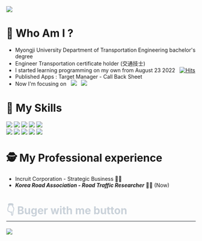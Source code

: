<img src="https://capsule-render.vercel.app/api?type=Rect&color=auto&height=100&section=header&text=🍔imonkfcwifi🍔&fontSize=90" />


# 🍔  Who Am I ?

- Myongji University Department of Transportation Engineering bachelor's degree
- Engineer Transportation certificate holder (交通技士) 
- I started learning programming on my own from August 23 2022 &nbsp; [![Hits](https://hits.seeyoufarm.com/api/count/incr/badge.svg?url=https%3A%2F%2Fgithub.com%2Fgjbae1212%2Fimonkfcwifi&count_bg=%23000000&title_bg=%23555555&icon=visualstudiocode.svg&icon_color=%23FFFFFF&title=imonkfcwifi&edge_flat=true)](https://hits.seeyoufarm.com) 
- Published Apps : Target Manager - Call Back Sheet
- Now I'm focusing on  &nbsp;  <img src="https://img.shields.io/badge/flutter-02569B?style=for-the-badge&logo=flutter&logoColor=white"> &nbsp;  <img src="https://img.shields.io/badge/python-02569B?style=for-the-badge&logo=python&logoColor=white">

# 🤹 My Skills

<div align=left>

<img src="https://img.shields.io/badge/html5-E34F26?style=for-the-badge&logo=html5&logoColor=white"> 
<img src="https://img.shields.io/badge/css-1572B6?style=for-the-badge&logo=css3&logoColor=white"> 
<img src="https://img.shields.io/badge/javascript-F7DF1E?style=for-the-badge&logo=javascript&logoColor=white"> 
<img src="https://img.shields.io/badge/node.js-339933?style=for-the-badge&logo=Node.js&logoColor=white">
<img src="https://img.shields.io/badge/dart-0175C2?style=for-the-badge&logo=dart&logoColor=white"> <br/>
<img src="https://img.shields.io/badge/flutter-02569B?style=for-the-badge&logo=flutter&logoColor=white"> 
<img src="https://img.shields.io/badge/python-3776AB?style=for-the-badge&logo=python&logoColor=white">
<img src="https://img.shields.io/badge/qgis-589632?style=for-the-badge&logo=qgis&logoColor=white">
<img src="https://img.shields.io/badge/autocad-E51050?style=for-the-badge&logo=autocad&logoColor=white">
<img src="https://img.shields.io/badge/mysql-4479A1?style=for-the-badge&logo=mysql&logoColor=white">


</div>

# 🕵️ My Professional experience
- Incruit Corporation - Strategic Business 🧑‍💼
- ***Korea Road Association - Road Traffic Researcher*** 🧑‍🏫 (Now)

<div style="text-align: left;">
    <h1 style="border-bottom: 1px solid #21262d; color: #c9d1d9;"> 👇 Buger with me button </h1>
    <div style="text-align: left;"> <a href=mailto:devimonkfcwifi@gmail.com> <img src="https://img.shields.io/badge/Gmail-EA4335?style=for-the-badge&logo=Gmail&logoColor=white&link=mailto:devimonkfcwifi@gmail.com"> </a>
          </div>  <br> 
    <div style="text-align: left;">  </div> 
    </div>
    
    


<!--<table><tr><td valign="top" width="50%">

<!--<img src="https://github-readme-stats.vercel.app/api?username=imonkfcwifi&show_icons=true&count_private=true&hide_border=true" align="left" style="width: 90%" />


</td><td valign="top" width="50%">

<!--<img src="https://github-readme-stats.vercel.app/api/top-langs/?username=imonkfcwifi&hide_border=true&layout=compact" align="left" style="width: 90%" />-->

  
  
<!--</td></tr></table>  

<br/> 
<a href="https://hits.seeyoufarm.com"><img src="https://hits.seeyoufarm.com/api/count/incr/badge.svg?url=https%3A%2F%2Fgithub.com%2Fimonkfcwifi&count_bg=%23000000&title_bg=%23F20000&icon=&icon_color=%23E7E7E7&title=hits&edge_flat=true"/></a>


